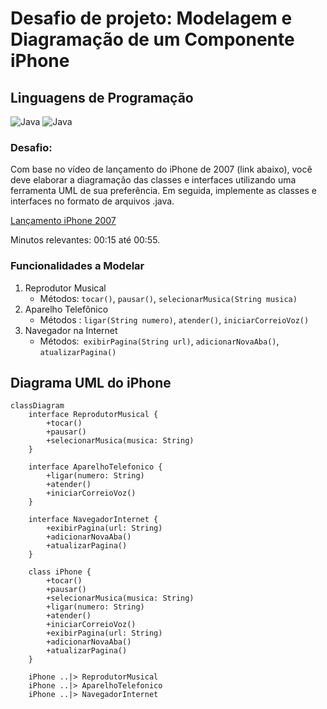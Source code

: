 # Desafio de projeto: Modelagem e Diagramação de um Componente iPhone


## Linguagens de Programação
![Java](https://img.shields.io/badge/java-%23ED8B00.svg?style=for-the-badge&logo=openjdk&logoColor=white)
![Java](https://img.shields.io/static/v1?label=&message=UML&color=FABD14&logo=uml&logoColor=FFFFFF)

### Desafio: 
Com base no vídeo de lançamento do iPhone de 2007 (link abaixo), você deve elaborar a diagramação das classes e interfaces utilizando uma ferramenta UML de sua preferência. Em seguida, implemente as classes e interfaces no formato de arquivos .java.

[Lançamento iPhone 2007](https://www.youtube.com/watch?v=9ou608QQRq8)

Minutos relevantes: 00:15 até 00:55.

### Funcionalidades a Modelar
1. Reprodutor Musical
   - Métodos: `tocar()`, `pausar()`, `selecionarMusica(String musica)`
2. Aparelho Telefônico
    - Métodos : `ligar(String numero)`, `atender()`, `iniciarCorreioVoz()`
3. Navegador na Internet
    - Métodos:` exibirPagina(String url)`, `adicionarNovaAba()`, `atualizarPagina()`

## Diagrama UML do iPhone

```mermaid
classDiagram
    interface ReprodutorMusical {
        +tocar()
        +pausar()
        +selecionarMusica(musica: String)
    }

    interface AparelhoTelefonico {
        +ligar(numero: String)
        +atender()
        +iniciarCorreioVoz()
    }

    interface NavegadorInternet {
        +exibirPagina(url: String)
        +adicionarNovaAba()
        +atualizarPagina()
    }

    class iPhone {
        +tocar()
        +pausar()
        +selecionarMusica(musica: String)
        +ligar(numero: String)
        +atender()
        +iniciarCorreioVoz()
        +exibirPagina(url: String)
        +adicionarNovaAba()
        +atualizarPagina()
    }

    iPhone ..|> ReprodutorMusical
    iPhone ..|> AparelhoTelefonico
    iPhone ..|> NavegadorInternet